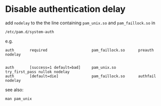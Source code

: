 # Disable authentication delay

add `nodelay` to the the line containing `pam_unix.so` and `pam_faillock.so` in

```
/etc/pam.d/system-auth
```

e.g.

```
auth       required                    pam_faillock.so      preauth nodelay


auth       [success=1 default=bad]     pam_unix.so          try_first_pass nullok nodelay
auth       [default=die]               pam_faillock.so      authfail nodelay
```

see also:

```
man pam_unix
```
